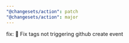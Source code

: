 ```yaml
---
"@changesets/action": patch
"@changesets/action": major
---
```


fix: :bug: Fix tags not triggering github create event
